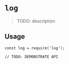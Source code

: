 # `log`

> TODO: description

## Usage

```
const log = require('log');

// TODO: DEMONSTRATE API
```
